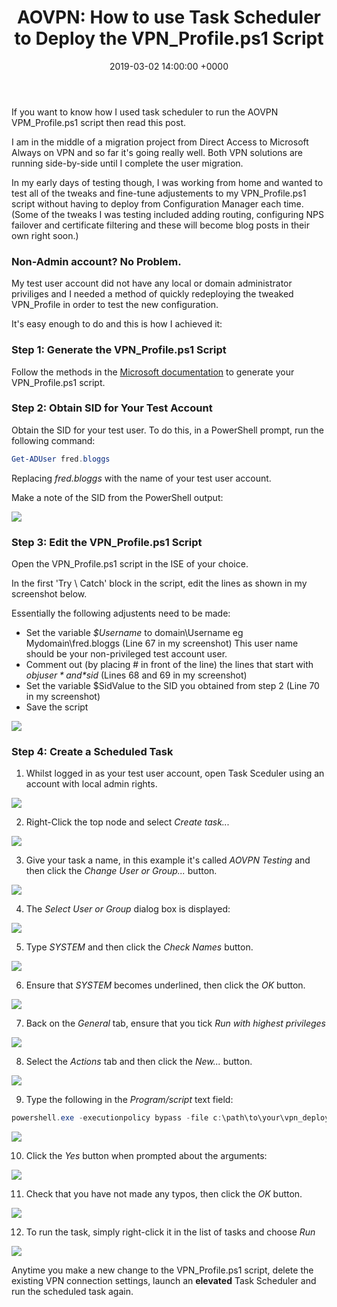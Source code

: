 ﻿---
layout: post
title:  "AOVPN: How to use Task Scheduler to Deploy the VPN_Profile.ps1 Script"
date:   2019-03-02 14:00:00 +0000
categories: AOVPN
tags: [aovpn, always-on-vpn, powershell, deployment, non-admin, vpn]
---
If you want to know how I used task scheduler to run the AOVPN VPM_Profile.ps1 script then read this post.

I am in the middle of a migration project from Direct Access to Microsoft Always on VPN and so far it's going really well.  Both VPN solutions are running side-by-side until I complete the user migration.

In my early days of testing though, I was working from home and wanted to test all of the tweaks and fine-tune adjustements to my VPN_Profile.ps1 script without having to deploy from Configuration Manager each time.  (Some of the tweaks I was testing included adding routing, configuring NPS failover and certificate filtering and these will become blog posts in their own right soon.)

### Non-Admin account?  No Problem.
My test user account did not have any local or domain administrator priviliges and I needed a method of quickly redeploying the tweaked VPN_Profile in order to test the new configuration.

It's easy enough to do and this is how I achieved it:

### Step 1: Generate the VPN_Profile.ps1 Script
Follow the methods in the [Microsoft documentation](https://docs.microsoft.com/en-us/windows-server/remote/remote-access/vpn/always-on-vpn/deploy/vpn-deploy-client-vpn-connections#bkmk_ProfileXML) to generate your VPN_Profile.ps1 script.

### Step 2: Obtain SID for Your Test Account
Obtain the SID for your test user.  To do this, in a PowerShell prompt, run the following command:

```powershell
Get-ADUser fred.bloggs
```

Replacing *fred.bloggs* with the name of your test user account.

Make a note of the SID from the PowerShell output:

![](/assets/images/AOVPN-TS/UserSID.png)

### Step 3: Edit the VPN_Profile.ps1 Script
Open the  VPN_Profile.ps1 script in the ISE of your choice.

In the first 'Try \ Catch' block in the script, edit the lines as shown in my screenshot below.

Essentially the following adjustents need to be made: 
- Set the variable *$Username* to domain\Username  eg Mydomain\fred.bloggs (Line 67 in my screenshot) This user name should be your non-privileged test account user.
- Comment out (by placing # in front of the line) the lines that start with *$objuser* and *$sid* (Lines 68 and 69 in my screenshot)
- Set the variable $SidValue to the SID you obtained from step 2 (Line 70 in my screenshot)
- Save the script

![](/assets/images/AOVPN-TS/code.png)

### Step 4: Create a Scheduled Task

1. Whilst logged in as your test user account, open Task Sceduler using an account with local admin rights.

![](/assets/images/AOVPN-TS/1.PNG)

2. Right-Click the top node and select *Create task...*

![](/assets/images/AOVPN-TS/2.PNG)

3. Give your task a name, in this example it's called *AOVPN Testing* and then click the *Change User or Group...* button.

![](/assets/images/AOVPN-TS/3.PNG)

4. The *Select User or Group* dialog box is displayed:

![](/assets/images/AOVPN-TS/4.PNG)

5. Type *SYSTEM* and then click the *Check Names* button.

![](/assets/images/AOVPN-TS/5.PNG)

6. Ensure that *SYSTEM* becomes underlined, then click the *OK* button.

![](/assets/images/AOVPN-TS/6.PNG)

7. Back on the *General* tab, ensure that you tick *Run with highest privileges*

![](/assets/images/AOVPN-TS/7.PNG)

8. Select the *Actions* tab and then click the *New...* button.

![](/assets/images/AOVPN-TS/8.PNG)

9. Type the following in the *Program/script* text field:


```powershell
powershell.exe -executionpolicy bypass -file c:\path\to\your\vpn_deploy.ps1
```

![](/assets/images/AOVPN-TS/9.PNG)

10. Click the *Yes* button when prompted about the arguments:

![](/assets/images/AOVPN-TS/10.PNG)

11. Check that you have not made any typos, then click the *OK* button.

![](/assets/images/AOVPN-TS/11.PNG)


12. To run the task, simply right-click it in the list of tasks and choose *Run*

![](/assets/images/AOVPN-TS/12.PNG)

Anytime you make a new change to the VPN_Profile.ps1 script, delete the existing VPN connection settings, launch an **elevated** Task Scheduler and run the scheduled task again.